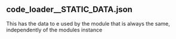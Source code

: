 code_loader__STATIC_DATA.json
---
This has the data to e used by the module that is always the same, independently of the modules instance